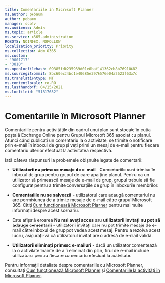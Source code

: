 ```yaml
---
title: Comentariile în Microsoft Planner
ms.author: pebaum
author: pebaum
manager: scotv
ms.audience: Admin
ms.topic: article
ms.service: o365-administration
ROBOTS: NOINDEX, NOFOLLOW
localization_priority: Priority
ms.collection: Adm_O365
ms.custom:
- "9001717"
- "3810"
ms.openlocfilehash: 09385fd0235939d01e0baf141362cb8b76910682
ms.sourcegitcommit: 8bc60ec34bc1e40685e3976576e04a2623f63a7c
ms.translationtype: MT
ms.contentlocale: ro-RO
ms.lasthandoff: 04/15/2021
ms.locfileid: "51817652"
---
```

# <a name="comments-in-microsoft-planner"></a>Comentariile în Microsoft Planner

Comentariile pentru activitățile din cadrul unui plan sunt stocate în cutia poștală Exchange Online pentru Grupul Microsoft 365 asociat cu planul.  Atunci când publicați un comentariu la o activitate, se trimite o notificare prin e-mail în inboxul de grup și veți primi un mesaj de e-mail pentru fiecare comentariu ulterior efectuat la activitatea respectivă.

Iată câteva răspunsuri la problemele obișnuite legate de comentarii:

- **Utilizatorii nu primesc mesaje de e-mail** - Comentariile sunt trimise în inboxul de grup pentru grupul de care aparține planul. Pentru ca un utilizator să primească mesaje de e-mail de grup, grupul trebuie să fie configurat pentru a trimite conversațiile de grup în inboxurile membrilor.

- **Comentariile nu se salvează** - utilizatorul care adaugă comentariul nu are permisiunea de a trimite mesaje de e-mail către grupul Microsoft 365. Citiți [Cum funcționează Microsoft Planner](https://techcommunity.microsoft.com/t5/planner-blog/how-microsoft-planner-works/ba-p/1214736) pentru mai multe informații despre acest scenariu.

- Este afișată eroarea **Nu mai aveți acces** sau **utilizatorii invitați nu pot să adauge comentarii** - utilizatorii invitați care nu pot trimite mesaje de e-mail către inboxul de grup pot vedea acest mesaj. Pentru a rezolva acest lucru, asigurați-vă că utilizatorul invitat are o adresă de e-mail validă.

- **Utilizatorii eliminați primesc e-mailuri** - dacă un utilizator comentează la o activitate înainte de a fi eliminat din plan, firul de e-mail include utilizatorul pentru fiecare comentariu efectuat la activitate.

Pentru informații detaliate despre comentariile cu Microsoft Planner, consultați [Cum funcționează Microsoft Planner](https://techcommunity.microsoft.com/t5/planner-blog/how-microsoft-planner-works/ba-p/1214736) și [Comentariile la activități în Microsoft Planner](https://support.microsoft.com/office/fd4aedde-7785-4cd0-96ee-122fbc9140e1).
